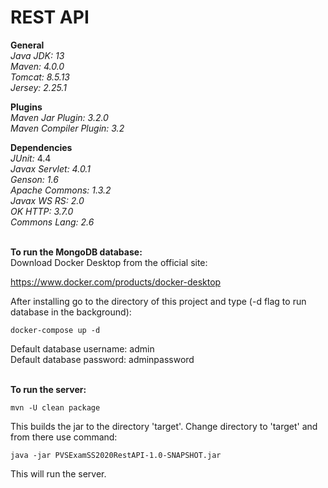 # REST API #

__General__\
_Java JDK: 13_\
_Maven: 4.0.0_\
_Tomcat: 8.5.13_\
_Jersey: 2.25.1_

__Plugins__\
_Maven Jar Plugin: 3.2.0_\
_Maven Compiler Plugin: 3.2_

__Dependencies__\
_JUnit:_ 4.4\
_Javax Servlet: 4.0.1_\
_Genson: 1.6_\
_Apache Commons: 1.3.2_\
_Javax WS RS: 2.0_\
_OK HTTP: 3.7.0_\
_Commons Lang: 2.6_


\
__To run the MongoDB database:__\
Download Docker Desktop from the official site:

https://www.docker.com/products/docker-desktop

After installing go to the directory of this project and type (-d flag to run database in the background):

```docker-compose up -d```

Default database username: admin\
Default database password: adminpassword


\
__To run the server:__

```mvn -U clean package```

This builds the jar to the directory 'target'. Change directory to 'target' and from there use command:

```java -jar PVSExamSS2020RestAPI-1.0-SNAPSHOT.jar```

This will run the server.



